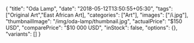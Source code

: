 {
    "title": "Oda Lamp",
    "date": "2018-05-12T13:50:55+05:30",
    "tags": ["Original Art","East African Art],
    "categories": ["Art"],
    "images": ["/i.jpg"],
    "thumbnailImage": "/img/oda-lamp/thumbnail.jpg",
    "actualPrice": "$150 USD",
    "comparePrice": "$10 000 USD",
    "inStock": false,
    "options": {},
    "variants": []
}


